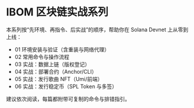 # IBOM 区块链实战系列

本系列按“先环境、再指令、后实战”的顺序，帮助你在 Solana Devnet 上从零到上线：

- 01 环境安装与验证（含重装与网络代理）
- 02 常用命令与操作流程
- 03 实战：数据上链（版权登记）
- 04 实战：部署合约（Anchor/CLI）
- 05 实战：发行歌曲 NFT（Umi/前端）
- 06 实战：发行稳定币（SPL Token 与多签）

建议依次阅读，每篇都附带可复制的命令与排错指引。
